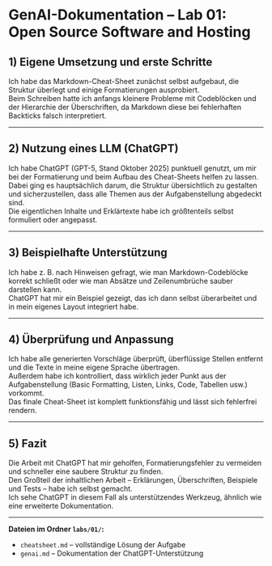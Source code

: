 # GenAI-Dokumentation – Lab 01: Open Source Software and Hosting

## 1) Eigene Umsetzung und erste Schritte
Ich habe das Markdown-Cheat-Sheet zunächst selbst aufgebaut, die Struktur überlegt und einige Formatierungen ausprobiert.  
Beim Schreiben hatte ich anfangs kleinere Probleme mit Codeblöcken und der Hierarchie der Überschriften, da Markdown diese bei fehlerhaften Backticks falsch interpretiert.

---

## 2) Nutzung eines LLM (ChatGPT)
Ich habe ChatGPT (GPT-5, Stand Oktober 2025) punktuell genutzt, um mir bei der Formatierung und beim Aufbau des Cheat-Sheets helfen zu lassen.  
Dabei ging es hauptsächlich darum, die Struktur übersichtlich zu gestalten und sicherzustellen, dass alle Themen aus der Aufgabenstellung abgedeckt sind.  
Die eigentlichen Inhalte und Erklärtexte habe ich größtenteils selbst formuliert oder angepasst.

---

## 3) Beispielhafte Unterstützung
Ich habe z. B. nach Hinweisen gefragt, wie man Markdown-Codeblöcke korrekt schließt oder wie man Absätze und Zeilenumbrüche sauber darstellen kann.  
ChatGPT hat mir ein Beispiel gezeigt, das ich dann selbst überarbeitet und in mein eigenes Layout integriert habe.

---

## 4) Überprüfung und Anpassung
Ich habe alle generierten Vorschläge überprüft, überflüssige Stellen entfernt und die Texte in meine eigene Sprache übertragen.  
Außerdem habe ich kontrolliert, dass wirklich jeder Punkt aus der Aufgabenstellung (Basic Formatting, Listen, Links, Code, Tabellen usw.) vorkommt.  
Das finale Cheat-Sheet ist komplett funktionsfähig und lässt sich fehlerfrei rendern.

---

## 5) Fazit
Die Arbeit mit ChatGPT hat mir geholfen, Formatierungsfehler zu vermeiden und schneller eine saubere Struktur zu finden.  
Den Großteil der inhaltlichen Arbeit – Erklärungen, Überschriften, Beispiele und Tests – habe ich selbst gemacht.  
Ich sehe ChatGPT in diesem Fall als unterstützendes Werkzeug, ähnlich wie eine erweiterte Dokumentation.

---

**Dateien im Ordner `labs/01/`:**
- `cheatsheet.md` – vollständige Lösung der Aufgabe  
- `genai.md` – Dokumentation der ChatGPT-Unterstützung

